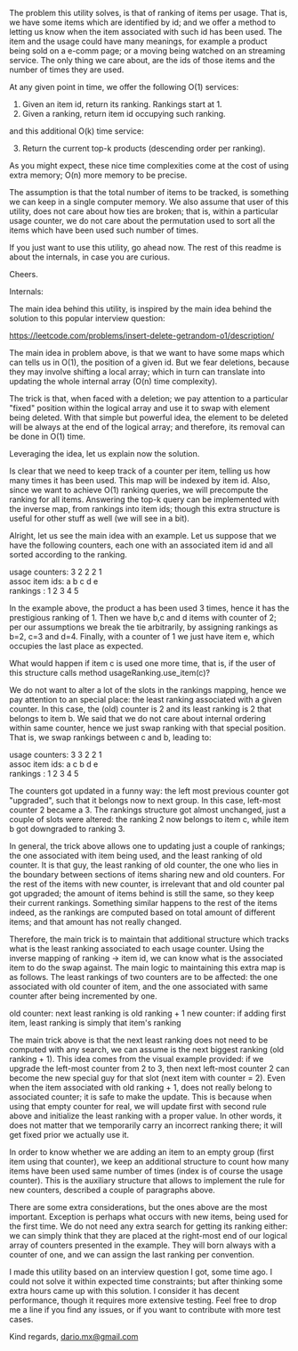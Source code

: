 The problem this utility solves, is that of ranking of items per usage. That is, 
we have some items which are identified by id; and we offer a method to letting
us know when the item associated with such id has been used. The item and the 
usage could have many meanings, for example a product being sold on a e-comm
page; or a moving being watched on an streaming service. The only thing we care
about, are the ids of those items and the number of times they are used.

At any given point in time, we offer the following O(1) services:

1. Given an item id, return its ranking. Rankings start at 1.
2. Given a ranking, return item id occupying such ranking.

and this additional O(k) time service:

3. Return the current top-k products (descending order per ranking).

As you might expect, these nice time complexities come at the cost of using
extra memory; O(n) more memory to be precise.

The assumption is that the total number of items to be tracked, is something we
can keep in a single computer memory. We also assume that user of this utility,
does not care about how ties are broken; that is, within a particular usage
counter, we do not care about the permutation used to sort all the items which
have been used such number of times.

If you just want to use this utility, go ahead now. The rest of this readme is
about the internals, in case you are curious.

Cheers.


Internals:

The main idea behind this utility, is inspired by the main idea behind the 
solution to this popular interview question:

https://leetcode.com/problems/insert-delete-getrandom-o1/description/

The main idea in problem above, is that we want to have some maps which can
tells us in O(1), the position of a given id. But we fear deletions, because
they may involve shifting a local array; which in turn can translate into 
updating the whole internal array (O(n) time complexity). 

The trick is that, when faced with a deletion; we pay attention to a particular 
"fixed" position within the logical array and use it to swap with element being 
deleted. With that simple but powerful idea, the element to be deleted will be 
always at the end of the logical array; and therefore, its removal can be done 
in O(1) time.

Leveraging the idea, let us explain now the solution.

Is clear that we need to keep track of a counter per item, telling us how many
times it has been used. This map will be indexed by item id. Also, since we want
to achieve O(1) ranking queries, we will precompute the ranking for all items.
Answering the top-k query can be implemented with the inverse map, from rankings
into item ids; though this extra structure is useful for other stuff as well
(we will see in a bit).

Alright, let us see the main idea with an example. Let us suppose that we have
the following counters, each one with an associated item id and all sorted
according to the ranking.

usage counters: 3 2 2 2 1 <br />
assoc item ids: a b c d e <br />
rankings      : 1 2 3 4 5 <br />

In the example above, the product a has been used 3 times, hence it has the 
prestigious ranking of 1. Then we have b,c and d items with counter of 2;
per our assumptions we break the tie arbitrarily, by assigning rankings as b=2,
c=3 and d=4. Finally, with a counter of 1 we just have item e, which occupies
the last place as expected.

What would happen if item c is used one more time, that is, if the user of this
structure calls method usageRanking.use_item(c)?

We do not want to alter a lot of the slots in the rankings mapping, hence we pay
attention to an special place: the least ranking associated with a given counter.
In this case, the (old) counter is 2 and its least ranking is 2 that belongs to
item b. We said that we do not care about internal ordering within same counter,
hence we just swap ranking with that special position. That is, we swap rankings
between c and b, leading to:

usage counters: 3 3 2 2 1 <br />
assoc item ids: a c b d e <br />
rankings      : 1 2 3 4 5 <br />

The counters got updated in a funny way: the left most previous counter got
"upgraded", such that it belongs now to next group. In this case, left-most
counter 2 became a 3. The rankings structure got almost unchanged, just a couple
of slots were altered: the ranking 2 now belongs to item c, while item b got 
downgraded to ranking 3.

In general, the trick above allows one to updating just a couple of rankings;
the one associated with item being used, and the least ranking of old counter.
It is that guy, the least ranking of old counter, the one who lies in the
boundary between sections of items sharing new and old counters. For the rest
of the items with new counter, is irrelevant that and old counter pal got 
upgraded; the amount of items behind is still the same, so they keep their 
current rankings. Something similar happens to the rest of the items indeed,
as the rankings are computed based on total amount of different items; and
that amount has not really changed.

Therefore, the main trick is to maintain that additional structure which tracks
what is the least ranking associated to each usage counter. Using the inverse
mapping of ranking -> item id, we can know what is the associated item to do
the swap against. The main logic to maintaining this extra map is as follows.
The least rankings of two counters are to be affected: the one associated with
old counter of item, and the one associated with same counter after being
incremented by one.

old counter: next least ranking is old ranking + 1
new counter: if adding first item, least ranking is simply that item's ranking
  
The main trick above is that the next least ranking does not need to be computed
with any search, we can assume is the next biggest ranking (old ranking + 1).
This idea comes from the visual example provided: if we upgrade the left-most
counter from 2 to 3, then next left-most counter 2 can become the new special
guy for that slot (next item with counter = 2). Even when the item associated
with old ranking + 1, does not really belong to associated counter; it is safe
to make the update. This is because when using that empty counter for real, we
will update first with second rule above and initialize the least ranking with
a proper value. In other words, it does not matter that we temporarily carry
an incorrect ranking there; it will get fixed prior we actually use it.

In order to know whether we are adding an item to an empty group (first item
using that counter), we keep an additional structure to count how many items
have been used same number of times (index is of course the usage counter). This
is the auxiliary structure that allows to implement the rule for new counters,
described a couple of paragraphs above.

There are some extra considerations, but the ones above are the most important.
Exception is perhaps what occurs with new items, being used for the first time. 
We do not need any extra search for getting its ranking either: we can simply 
think that they are placed at the right-most end of our logical array of counters
presented in the example. They will born always with a counter of one, and we can 
assign the last ranking per convention. 

I made this utility based on an interview question I got, some time ago. I could
not solve it within expected time constraints; but after thinking some extra
hours came up with this solution. I consider it has decent performance, though
it requires more extensive testing. Feel free to drop me a line if you find
any issues, or if you want to contribute with more test cases.

Kind regards, 
dario.mx@gmail.com


